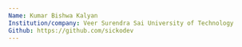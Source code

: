 ```yaml
---
Name: Kumar Bishwa Kalyan
Institution/company: Veer Surendra Sai University of Technology
Github: https://github.com/sickodev
---
```

